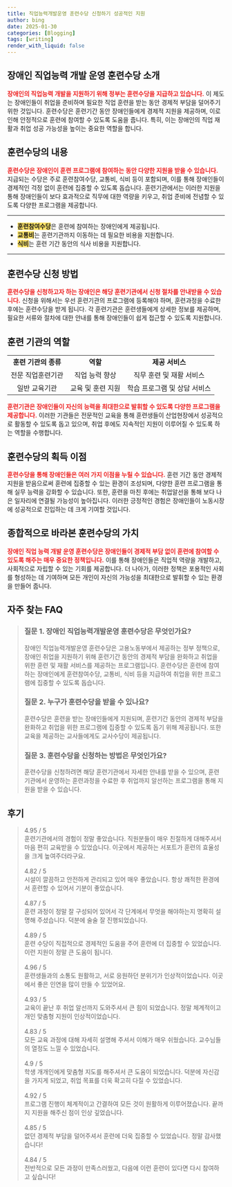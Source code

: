 ```yaml
---
title: 직업능력개발운영 훈련수당 신청하기 성공적인 지원
author: bing
date: 2025-01-30
categories: [Blogging]
tags: [writing]
render_with_liquid: false
---
```



<h2 id='장애인직업능력개발운영훈련수당소개'>장애인 직업능력 개발 운영 훈련수당 소개</h2>

<p><b><span style="color: #ee2323;">장애인의 직업능력 개발을 지원하기 위해 정부는 훈련수당을 지급하고 있습니다.</span></b> 이 제도는 장애인들이 취업을 준비하며 필요한 직업 훈련을 받는 동안 경제적 부담을 덜어주기 위한 것입니다. 훈련수당은 훈련기간 동안 장애인들에게 경제적 지원을 제공하며, 이로 인해 안정적으로 훈련에 참여할 수 있도록 도움을 줍니다. 특히, 이는 장애인의 직업 재활과 취업 성공 가능성을 높이는 중요한 역할을 합니다.</p>

<h2 id='훈련수당내용'>훈련수당의 내용</h2>

<p><b><span style="color: #ee2323;">훈련수당은 장애인이 훈련 프로그램에 참여하는 동안 다양한 지원을 받을 수 있습니다.</span></b> 지급되는 수당은 주로 훈련참여수당, 교통비, 식비 등이 포함되며, 이를 통해 장애인들이 경제적인 걱정 없이 훈련에 집중할 수 있도록 돕습니다. 훈련기관에서는 이러한 지원을 통해 장애인들이 보다 효과적으로 직무에 대한 역량을 키우고, 취업 준비에 전념할 수 있도록 다양한 프로그램을 제공합니다.</p>

<hr />

<ul>
    <li><b><span style="background-color: #ffe066;">훈련참여수당</span></b>은 훈련에 참여하는 장애인에게 제공됩니다.</li>
    <li><b><span style="background-color: #ffe066;">교통비</span></b>는 훈련기관까지 이동하는 데 필요한 비용을 지원합니다.</li>
    <li><b><span style="background-color: #ffe066;">식비</span></b>는 훈련 기간 동안의 식사 비용을 지원합니다.</li>
</ul>

<hr />

<h2 id='훈련수당신청방법'>훈련수당 신청 방법</h2>

<p><b><span style="color: #ee2323;">훈련수당을 신청하고자 하는 장애인은 해당 훈련기관에서 신청 절차를 안내받을 수 있습니다.</span></b> 신청을 위해서는 우선 훈련기관의 프로그램에 등록해야 하며, 훈련과정을 수료한 후에는 훈련수당을 받게 됩니다. 각 훈련기관은 훈련생들에게 상세한 정보를 제공하며, 필요한 서류와 절차에 대한 안내를 통해 장애인들이 쉽게 접근할 수 있도록 지원합니다.</p>

<h2 id='훈련기관의역할'>훈련 기관의 역할</h2>

<table>
    <tr>
        <td style="text-align: center; height: 17px;"><b>훈련 기관의 종류</b></td>
        <td style="text-align: center; height: 17px;"><b>역할</b></td>
        <td style="text-align: center; height: 17px;"><b>제공 서비스</b></td>
    </tr>
    <tr>
        <td style="text-align: center; height: 17px;">전문 직업훈련기관</td>
        <td style="text-align: center; height: 17px;">직업 능력 향상</td>
        <td style="text-align: center; height: 17px;">직무 훈련 및 재활 서비스</td>
    </tr>
    <tr>
        <td style="text-align: center; height: 17px;">일반 교육기관</td>
        <td style="text-align: center; height: 17px;">교육 및 훈련 지원</td>
        <td style="text-align: center; height: 17px;">학습 프로그램 및 상담 서비스</td>
    </tr>
</table>

<p><b><span style="color: #ee2323;">훈련기관은 장애인들이 자신의 능력을 최대한으로 발휘할 수 있도록 다양한 프로그램을 제공합니다.</span></b> 이러한 기관들은 전문적인 교육을 통해 훈련생들이 산업현장에서 성공적으로 활동할 수 있도록 돕고 있으며, 취업 후에도 지속적인 지원이 이루어질 수 있도록 하는 역할을 수행합니다.</p>

<h2 id='훈련수당획득이점'>훈련수당의 획득 이점</h2>

<p><b><span style="color: #ee2323;">훈련수당을 통해 장애인들은 여러 가지 이점을 누릴 수 있습니다.</span></b> 훈련 기간 동안 경제적 지원을 받음으로써 훈련에 집중할 수 있는 환경이 조성되며, 다양한 훈련 프로그램을 통해 실무 능력을 강화할 수 있습니다. 또한, 훈련을 마친 후에는 취업알선을 통해 보다 나은 일자리에 연결될 가능성이 높아집니다. 이러한 긍정적인 경험은 장애인들이 노동시장에 성공적으로 진입하는 데 크게 기여할 것입니다.</p>

<h2 id='종합적으로'>종합적으로 바라본 훈련수당의 가치</h2>

<p><b><span style="color: #ee2323;">장애인 직업 능력 개발 운영 훈련수당은 장애인들이 경제적 부담 없이 훈련에 참여할 수 있도록 해주는 매우 중요한 정책입니다.</span></b> 이를 통해 장애인들은 직업적 역량을 개발하고, 사회적으로 자립할 수 있는 기회를 제공합니다. 더 나아가, 이러한 정책은 포용적인 사회를 형성하는 데 기여하며 모든 개인이 자신의 가능성을 최대한으로 발휘할 수 있는 환경을 만들어 줍니다.</p>


<h2 id='자주_찾는_FAQ'>자주 찾는 FAQ</h2>
<div itemscope="" itemtype="https://schema.org/FAQPage"> 
<blockquote> 
<div itemscope="" itemprop="mainEntity" itemtype="https://schema.org/Question"> 
<h3 itemprop="name">질문 1. 장애인 직업능력개발운영 훈련수당은 무엇인가요?</h3> 
<div itemscope="" itemprop="acceptedAnswer" itemtype="https://schema.org/Answer"> 
<span itemprop="text"> 
<p>장애인 직업능력개발운영 훈련수당은 고용노동부에서 제공하는 정부 정책으로, 장애인 취업을 지원하기 위해 훈련기간 동안의 경제적 부담을 완화하고 취업을 위한 훈련 및 재활 서비스를 제공하는 프로그램입니다. 훈련수당은 훈련에 참여하는 장애인에게 훈련참여수당, 교통비, 식비 등을 지급하여 취업을 위한 프로그램에 집중할 수 있도록 돕습니다.</p> 
</span> 
</div> 
</div> 
<div itemscope="" itemprop="mainEntity" itemtype="https://schema.org/Question"> 
<h3 itemprop="name">질문 2. 누구가 훈련수당을 받을 수 있나요?</h3> 
<div itemscope="" itemprop="acceptedAnswer" itemtype="https://schema.org/Answer"> 
<span itemprop="text"> 
<p>훈련수당은 훈련을 받는 장애인들에게 지원되며, 훈련기간 동안의 경제적 부담을 완화하고 취업을 위한 프로그램에 집중할 수 있도록 돕기 위해 제공됩니다. 또한 교육을 제공하는 교사들에게도 교사수당이 제공됩니다.</p> 
</span> 
</div> 
</div> 
<div itemscope="" itemprop="mainEntity" itemtype="https://schema.org/Question"> 
<h3 itemprop="name">질문 3. 훈련수당을 신청하는 방법은 무엇인가요?</h3> 
<div itemscope="" itemprop="acceptedAnswer" itemtype="https://schema.org/Answer"> 
<span itemprop="text"> 
<p>훈련수당을 신청하려면 해당 훈련기관에서 자세한 안내를 받을 수 있으며, 훈련기관에서 운영하는 훈련과정을 수료한 후 취업까지 알선하는 프로그램을 통해 지원을 받을 수 있습니다.</p> 
</span> 
</div> 
</div> 
</blockquote> 
</div>
<h2 id='후기'>후기</h2>
<div itemscope itemtype="https://schema.org/Product">
  <blockquote>
  <div itemprop="review" itemscope itemtype="https://schema.org/Review">
      <div itemprop="reviewRating" itemscope itemtype="https://schema.org/Rating"> <span itemprop="ratingValue">4.95</span> / <span itemprop="bestRating">5</span> </div>
      <span itemprop="reviewBody">훈련기관에서의 경험이 정말 좋았습니다. 직원분들이 매우 친절하게 대해주셔서 마음 편히 교육받을 수 있었습니다. 이곳에서 제공하는 서포트가 훈련의 효율성을 크게 높여주더라구요.</span>
  </div>
  <br>
  <div itemprop="review" itemscope itemtype="https://schema.org/Review">
      <div itemprop="reviewRating" itemscope itemtype="https://schema.org/Rating"> <span itemprop="ratingValue">4.82</span> / <span itemprop="bestRating">5</span> </div>
      <span itemprop="reviewBody">시설이 깔끔하고 안전하게 관리되고 있어 매우 좋았습니다. 항상 쾌적한 환경에서 훈련할 수 있어서 기분이 좋았습니다.</span>
  </div>
  <br>
  <div itemprop="review" itemscope itemtype="https://schema.org/Review">
      <div itemprop="reviewRating" itemscope itemtype="https://schema.org/Rating"> <span itemprop="ratingValue">4.87</span> / <span itemprop="bestRating">5</span> </div>
      <span itemprop="reviewBody">훈련 과정이 정말 잘 구성되어 있어서 각 단계에서 무엇을 해야하는지 명확히 설명해 주셨습니다. 덕분에 술술 잘 진행되었습니다.</span>
  </div>
  <br>
  <div itemprop="review" itemscope itemtype="https://schema.org/Review">
      <div itemprop="reviewRating" itemscope itemtype="https://schema.org/Rating"> <span itemprop="ratingValue">4.89</span> / <span itemprop="bestRating">5</span> </div>
      <span itemprop="reviewBody">훈련 수당이 직접적으로 경제적인 도움을 주어 훈련에 더 집중할 수 있었습니다. 이런 지원이 정말 큰 도움이 됩니다.</span>
  </div>
  <br>
  <div itemprop="review" itemscope itemtype="https://schema.org/Review">
      <div itemprop="reviewRating" itemscope itemtype="https://schema.org/Rating"> <span itemprop="ratingValue">4.96</span> / <span itemprop="bestRating">5</span> </div>
      <span itemprop="reviewBody">훈련생들과의 소통도 원활하고, 서로 응원하던 분위기가 인상적이었습니다. 이곳에서 좋은 인연을 많이 만들 수 있었어요.</span>
  </div>
  <br>
  <div itemprop="review" itemscope itemtype="https://schema.org/Review">
      <div itemprop="reviewRating" itemscope itemtype="https://schema.org/Rating"> <span itemprop="ratingValue">4.93</span> / <span itemprop="bestRating">5</span> </div>
      <span itemprop="reviewBody">교육이 끝난 후 취업 알선까지 도와주셔서 큰 힘이 되었습니다. 정말 체계적이고 개인 맞춤형 지원이 인상적이었습니다.</span>
  </div>
  <br>
  <div itemprop="review" itemscope itemtype="https://schema.org/Review">
      <div itemprop="reviewRating" itemscope itemtype="https://schema.org/Rating"> <span itemprop="ratingValue">4.83</span> / <span itemprop="bestRating">5</span> </div>
      <span itemprop="reviewBody">모든 교육 과정에 대해 자세히 설명해 주셔서 이해가 매우 쉬웠습니다. 교수님들의 열정도 느낄 수 있었습니다.</span>
  </div>
  <br>
  <div itemprop="review" itemscope itemtype="https://schema.org/Review">
      <div itemprop="reviewRating" itemscope itemtype="https://schema.org/Rating"> <span itemprop="ratingValue">4.9</span> / <span itemprop="bestRating">5</span> </div>
      <span itemprop="reviewBody">학생 개개인에게 맞춤형 지도를 해주셔서 큰 도움이 되었습니다. 덕분에 자신감을 가지게 되었고, 취업 목표를 더욱 확고히 다질 수 있었습니다.</span>
  </div>
  <br>
  <div itemprop="review" itemscope itemtype="https://schema.org/Review">
      <div itemprop="reviewRating" itemscope itemtype="https://schema.org/Rating"> <span itemprop="ratingValue">4.92</span> / <span itemprop="bestRating">5</span> </div>
      <span itemprop="reviewBody">프로그램 진행이 체계적이고 간결하여 모든 것이 원활하게 이루어졌습니다. 끝까지 지원을 해주신 점이 인상 깊었습니다.</span>
  </div>
  <br>
  <div itemprop="review" itemscope itemtype="https://schema.org/Review">
      <div itemprop="reviewRating" itemscope itemtype="https://schema.org/Rating"> <span itemprop="ratingValue">4.85</span> / <span itemprop="bestRating">5</span> </div>
      <span itemprop="reviewBody">없던 경제적 부담을 덜어주셔서 훈련에 더욱 집중할 수 있었습니다. 정말 감사했습니다!</span>
  </div>
  <br>
  <div itemprop="review" itemscope itemtype="https://schema.org/Review">
      <div itemprop="reviewRating" itemscope itemtype="https://schema.org/Rating"> <span itemprop="ratingValue">4.84</span> / <span itemprop="bestRating">5</span> </div>
      <span itemprop="reviewBody">전반적으로 모든 과정이 만족스러웠고, 다음에 이런 훈련이 있다면 다시 참여하고 싶습니다!</span>
  </div>
  </blockquote>
</div>
